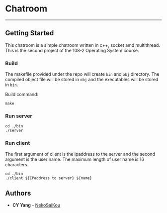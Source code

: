 # Chatroom
---
## Getting Started

This chatroom is a simple chatroom written in c++, socket amd multithread. This is the second project of the 108-2 Operating System course.

### Build

The makefile provided under the repo will create ```bin``` and ```obj``` directory. The compiled object file will be stored in ```obj``` and the executables will be stored in ```bin```.

Build command:
```
make
```

### Run server

```
cd ./bin
./server
```

### Run client

The first argument of client is the ipaddress to the server and the second argument is the user name. The maximum length of user name is 16 characters.
```
cd ./bin
./client ${IPaddress to server} ${name}
```

## Authors

* **CY Yang** - [NekoSaiKou](https://github.com/NekoSaiKou)